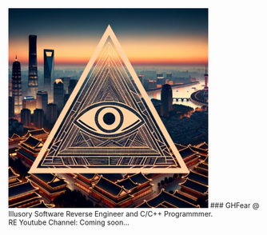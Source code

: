 <img src="https://github.com/GHFear/GHFear/blob/main/github_logo.png" alt="GitHub Logo" width="400" height="400">
### GHFear @ Illusory Software
Reverse Engineer and C/C++ Programmmer. <br>
RE Youtube Channel: Coming soon... <br>



